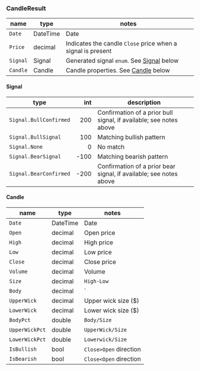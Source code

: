 ### CandleResult

| name | type | notes
| -- |-- |--
| `Date` | DateTime | Date
| `Price` | decimal | Indicates the candle `Close` price when a signal is present
| `Signal` | Signal | Generated signal `enum`.  See [Signal](#signal) below
| `Candle` | Candle | Candle properties.  See [Candle](#candle) below

#### Signal

| type | int | description
|-- |--: |--
| `Signal.BullConfirmed` | 200 | Confirmation of a prior bull signal, if available; see notes above
| `Signal.BullSignal` | 100 | Matching bullish pattern
| `Signal.None` | 0 | No match
| `Signal.BearSignal` | -100 | Matching bearish pattern
| `Signal.BearConfirmed` | -200 | Confirmation of a prior bear signal, if available; see notes above

#### Candle

| name | type | notes
| -- |-- |--
| `Date` | DateTime | Date
| `Open` | decimal | Open price
| `High` | decimal | High price
| `Low` | decimal | Low price
| `Close` | decimal | Close price
| `Volume` | decimal | Volume
| `Size` | decimal | `High-Low`
| `Body` | decimal | `|Open-Close|` ($)
| `UpperWick` | decimal | Upper wick size ($)
| `LowerWick` | decimal | Lower wick size ($)
| `BodyPct` | double | `Body/Size`
| `UpperWickPct` | double | `UpperWick/Size`
| `LowerWickPct` | double | `Lowerwick/Size`
| `IsBullish` | bool | `Close>Open` direction
| `IsBearish` | bool | `Close<Open` direction
